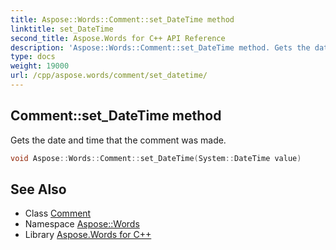 ```yaml
---
title: Aspose::Words::Comment::set_DateTime method
linktitle: set_DateTime
second_title: Aspose.Words for C++ API Reference
description: 'Aspose::Words::Comment::set_DateTime method. Gets the date and time that the comment was made in C++.'
type: docs
weight: 19000
url: /cpp/aspose.words/comment/set_datetime/
---
```

## Comment::set_DateTime method


Gets the date and time that the comment was made.

```cpp
void Aspose::Words::Comment::set_DateTime(System::DateTime value)
```

## See Also

* Class [Comment](../)
* Namespace [Aspose::Words](../../)
* Library [Aspose.Words for C++](../../../)

